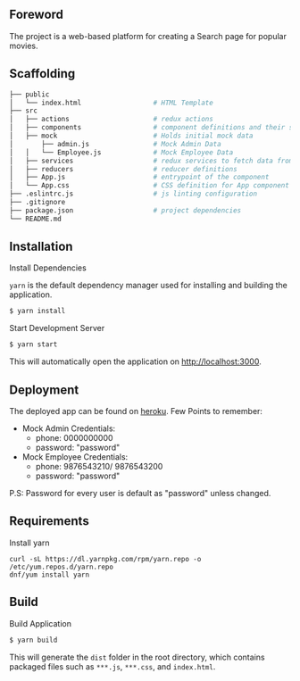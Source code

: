 ## Foreword

The project is a web-based platform for creating a Search page for popular movies.

## Scaffolding

```bash
├── public
│   └── index.html                  # HTML Template
├── src
│   ├── actions                     # redux actions
│   ├── components                  # component definitions and their stylesheets
│   ├── mock                        # Holds initial mock data
│       ├── admin.js                # Mock Admin Data
│   │   └── Employee.js             # Mock Employee Data
│   ├── services                    # redux services to fetch data from API(in this case, mock)
│   ├── reducers                    # reducer definitions
│   ├── App.js                      # entrypoint of the component
│   └── App.css                     # CSS definition for App component
├── .eslintrc.js                    # js linting configuration
├── .gitignore
├── package.json                    # project dependencies
└── README.md

```

## Installation

Install Dependencies

`yarn` is the default dependency manager used for installing and building the application.

```bash
$ yarn install
```

Start Development Server

```bash
$ yarn start
```

This will automatically open the application on [http://localhost:3000](http://localhost:8000).

## Deployment
The deployed app can be found on [heroku](https://lasystem.herokuapp.com). 
Few Points to remember:
- Mock Admin Credentials: 
  - phone: 0000000000
  - password: "password"
- Mock Employee Credentials: 
  - phone: 9876543210/ 9876543200
  - password: "password"
  
P.S: Password for every user is default as "password" unless changed.

## Requirements

Install yarn

```
curl -sL https://dl.yarnpkg.com/rpm/yarn.repo -o /etc/yum.repos.d/yarn.repo
dnf/yum install yarn
```

## Build

Build Application

```bash
$ yarn build
```

This will generate the `dist` folder in the root directory, which contains packaged files such as `***.js`, `***.css`, and `index.html`.
